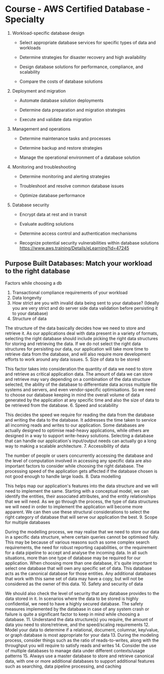 # Course - AWS Certified Database - Specialty

1. Workload-specific database design

   - Select appropriate database services for specific types of data and workloads

   - Determine strategies for disaster recovery and high availability

   - Design database solutions for performance, compliance, and scalability

   - Compare the costs of database solutions

2. Deployment and migration

   - Automate database solution deployments

   - Determine data preparation and migration strategies

   - Execute and validate data migration

3. Management and operations

   - Determine maintenance tasks and processes

   - Determine backup and restore strategies

   - Manage the operational environment of a database solution

4. Monitoring and troubleshooting

   - Determine monitoring and alerting strategies

   - Troubleshoot and resolve common database issues

   - Optimize database performance

5. Database security

   - Encrypt data at rest and in transit

   - Evaluate auditing solutions

   - Determine access control and authentication mechanisms

   - Recognize potential security vulnerabilities within database solutions
<https://www.aws.training/Details/eLearning?id=47245>

## Purpose Built Databases: Match your workload to the right database

Factors while choosing a db

1. Transactional compliance requirements of your workload
2. Data longevity
3. How strict are you with invalid data being sent to your database? (Ideally you are very strict and do server side data validation before persisting it to your database)
4. Structure of data

The structure of the data basically decides how we need to store and retrieve it. As our applications deal with data present in a variety of formats, selecting the right database should include picking the right data structures for storing and retrieving the data. If we do not select the right data structures for persisting our data, our application will take more time to retrieve data from the database, and will also require more development efforts to work around any data issues.
5. Size of data to be stored

This factor takes into consideration the quantity of data we need to store and retrieve as critical application data. The amount of data we can store and retrieve may vary depending on a combination of the data structure selected, the ability of the database to differentiate data across multiple file systems and servers, and even vendor-specific optimisations. So we need to choose our database keeping in mind the overall volume of data generated by the application at any specific time and also the size of data to be retrieved from the database.
6. Speed and scalability

This decides the speed we require for reading the data from the database and writing the data to the database. It addresses the time taken to service all incoming reads and writes to our application. Some databases are actually designed to optimise read-heavy applications, while others are designed in a way to support write-heavy solutions. Selecting a database that can handle our application's input/output needs can actually go a long way to making a scalable architecture.
7. Accessibility of data

The number of people or users concurrently accessing the database and the level of computation involved in accessing any specific data are also important factors to consider while choosing the right database. The processing speed of the application gets affected if the database chosen is not good enough to handle large loads.
8. Data modelling

This helps map our application's features into the data structure and we will need to implement the same. Starting with a conceptual model, we can identify the entities, their associated attributes, and the entity relationships that we will need. As we go through the process, the type of data structures we will need in order to implement the application will become more apparent. We can then use these structural considerations to select the right category of database that will serve our application the best.
9. Scope for multiple databases

During the modelling process, we may realise that we need to store our data in a specific data structure, where certain queries cannot be optimised fully. This may be because of various reasons such as some complex search requirements, the need for robust reporting capabilities, or the requirement for a data pipeline to accept and analyse the incoming data. In all such situations, more than one type of database may be required for our application. When choosing more than one database, it's quite important to select one database that will own any specific set of data. This database acts as the canonical database for those entities. Any additional databases that work with this same set of data may have a copy, but will not be considered as the owner of this data.
10. Safety and security of data

We should also check the level of security that any database provides to the data stored in it. In scenarios where the data to be stored is highly confidential, we need to have a highly secured database. The safety measures implemented by the database in case of any system crash or failure is quite a significant factor to keep in mind while choosing a database.
11. Understand the data structure(s) you require, the amount of data you need to store/retrieve, and the speed/scaling requirements
12. Model your data to determine if a relational, document, columnar, key/value, or graph database is most appropriate for your data
13. During the modeling process, consider things such as the ratio of reads-to-writes, along with the throughput you will require to satisfy reads and writes
14. Consider the use of multiple databases to manage data under different contexts/usage patterns
15. Always use a master database to store and retrieve canonical data, with one or more additional databases to support additional features such as searching, data pipeline processing, and caching
